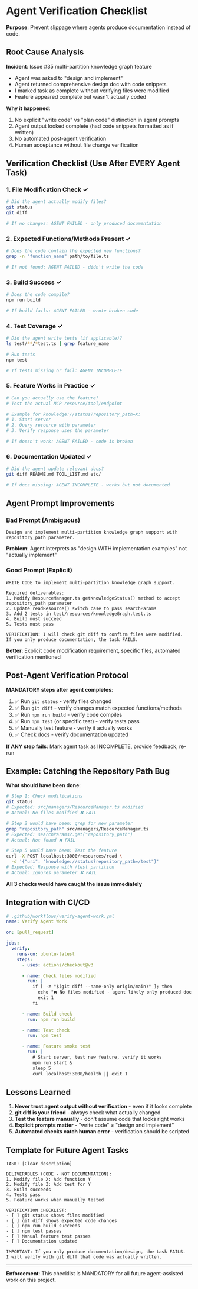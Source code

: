 # Agent Verification Checklist

**Purpose**: Prevent slippage where agents produce documentation instead of code.

## Root Cause Analysis

**Incident**: Issue #35 multi-partition knowledge graph feature
- Agent was asked to "design and implement"
- Agent returned comprehensive design doc with code snippets
- I marked task as complete without verifying files were modified
- Feature appeared complete but wasn't actually coded

**Why it happened**:
1. No explicit "write code" vs "plan code" distinction in agent prompts
2. Agent output looked complete (had code snippets formatted as if written)
3. No automated post-agent verification
4. Human acceptance without file change verification

## Verification Checklist (Use After EVERY Agent Task)

### 1. File Modification Check ✓
```bash
# Did the agent actually modify files?
git status
git diff

# If no changes: AGENT FAILED - only produced documentation
```

### 2. Expected Functions/Methods Present ✓
```bash
# Does the code contain the expected new functions?
grep -n "function_name" path/to/file.ts

# If not found: AGENT FAILED - didn't write the code
```

### 3. Build Success ✓
```bash
# Does the code compile?
npm run build

# If build fails: AGENT FAILED - wrote broken code
```

### 4. Test Coverage ✓
```bash
# Did the agent write tests (if applicable)?
ls test/**/*test.ts | grep feature_name

# Run tests
npm test

# If tests missing or fail: AGENT INCOMPLETE
```

### 5. Feature Works in Practice ✓
```bash
# Can you actually use the feature?
# Test the actual MCP resource/tool/endpoint

# Example for knowledge://status?repository_path=X:
# 1. Start server
# 2. Query resource with parameter
# 3. Verify response uses the parameter

# If doesn't work: AGENT FAILED - code is broken
```

### 6. Documentation Updated ✓
```bash
# Did the agent update relevant docs?
git diff README.md TOOL_LIST.md etc/

# If docs missing: AGENT INCOMPLETE - works but not documented
```

## Agent Prompt Improvements

### Bad Prompt (Ambiguous)
```
Design and implement multi-partition knowledge graph support with repository_path parameter.
```

**Problem**: Agent interprets as "design WITH implementation examples" not "actually implement"

### Good Prompt (Explicit)
```
WRITE CODE to implement multi-partition knowledge graph support.

Required deliverables:
1. Modify ResourceManager.ts getKnowledgeStatus() method to accept repository_path parameter
2. Update readResource() switch case to pass searchParams
3. Add 2 tests in test/resources/knowledgeGraph.test.ts
4. Build must succeed
5. Tests must pass

VERIFICATION: I will check git diff to confirm files were modified.
If you only produce documentation, the task FAILS.
```

**Better**: Explicit code modification requirement, specific files, automated verification mentioned

## Post-Agent Verification Protocol

**MANDATORY steps after agent completes**:

1. ✅ Run `git status` - verify files changed
2. ✅ Run `git diff` - verify changes match expected functions/methods
3. ✅ Run `npm run build` - verify code compiles
4. ✅ Run `npm test` (or specific test) - verify tests pass
5. ✅ Manually test feature - verify it actually works
6. ✅ Check docs - verify documentation updated

**If ANY step fails**: Mark agent task as INCOMPLETE, provide feedback, re-run

## Example: Catching the Repository Path Bug

**What should have been done**:

```bash
# Step 1: Check modifications
git status
# Expected: src/managers/ResourceManager.ts modified
# Actual: No files modified ❌ FAIL

# Step 2 would have been: grep for new parameter
grep "repository_path" src/managers/ResourceManager.ts
# Expected: searchParams?.get("repository_path")
# Actual: Not found ❌ FAIL

# Step 5 would have been: Test the feature
curl -X POST localhost:3000/resources/read \
  -d '{"uri": "knowledge://status?repository_path=/test"}'
# Expected: Response with /test partition
# Actual: Ignores parameter ❌ FAIL
```

**All 3 checks would have caught the issue immediately**

## Integration with CI/CD

```yaml
# .github/workflows/verify-agent-work.yml
name: Verify Agent Work

on: [pull_request]

jobs:
  verify:
    runs-on: ubuntu-latest
    steps:
      - uses: actions/checkout@v3

      - name: Check files modified
        run: |
          if [ -z "$(git diff --name-only origin/main)" ]; then
            echo "❌ No files modified - agent likely only produced docs"
            exit 1
          fi

      - name: Build check
        run: npm run build

      - name: Test check
        run: npm test

      - name: Feature smoke test
        run: |
          # Start server, test new feature, verify it works
          npm run start &
          sleep 5
          curl localhost:3000/health || exit 1
```

## Lessons Learned

1. **Never trust agent output without verification** - even if it looks complete
2. **git diff is your friend** - always check what actually changed
3. **Test the feature manually** - don't assume code that looks right works
4. **Explicit prompts matter** - "write code" ≠ "design and implement"
5. **Automated checks catch human error** - verification should be scripted

## Template for Future Agent Tasks

```
TASK: [Clear description]

DELIVERABLES (CODE - NOT DOCUMENTATION):
1. Modify file X: Add function Y
2. Modify file Z: Add test for Y
3. Build succeeds
4. Tests pass
5. Feature works when manually tested

VERIFICATION CHECKLIST:
- [ ] git status shows files modified
- [ ] git diff shows expected code changes
- [ ] npm run build succeeds
- [ ] npm test passes
- [ ] Manual feature test passes
- [ ] Documentation updated

IMPORTANT: If you only produce documentation/design, the task FAILS.
I will verify with git diff that code was actually written.
```

---

**Enforcement**: This checklist is MANDATORY for all future agent-assisted work on this project.
